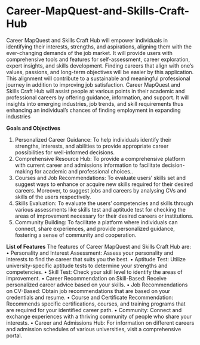# Career-MapQuest-and-Skills-Craft-Hub
Career MapQuest and Skills Craft Hub will empower individuals in identifying their interests, strengths, and aspirations, aligning them with the ever-changing demands of the job market. It will provide users with comprehensive tools and features for self-assessment, career exploration, expert insights, and skills development. Finding careers that align with one’s values, passions, and long-term objectives will be
easier by this application. This alignment will contribute to a sustainable and meaningful professional
journey in addition to improving job satisfaction. Career MapQuest and Skills Craft Hub will assist
people at various points in their academic and professional careers by offering guidance, information,
and support. It will insights into emerging industries, job trends, and skill requirements thus enhancing
an individual’s chances of finding employment in expanding industries


**Goals and Objectives**
1. Personalized Career Guidance: To help individuals identify their strengths, interests, and abilities to
provide appropriate career possibilities for well-informed decisions.
2. Comprehensive Resource Hub: To provide a comprehensive platform with current career and admissions information to facilitate decision-making for academic and professional choices..
3. Courses and Job Recommendations: To evaluate users’ skills set and suggest ways to enhance or acquire new skills required for their desired careers. Moreover, to suggest jobs and careers by analysing
 CVs and skills of the users respectively.
4. Skills Evaluation: To evaluate the users’ competencies and skills through various assessments like
skills test and aptitude test for checking the areas of improvement necessary for their desired careers or
institutions.
5. Community Building: To facilitate a platform where individuals can connect, share experiences, and
provide personalized guidance, fostering a sense of community and cooperation.


**List of Features**
The features of Career MapQuest and Skills Craft Hub are:
• Personality and Interest Assessment: Assess your personality and interests to find the career
that suits you the best.
• Aptitude Test: Utilize university-specific aptitude tests to determine your strengths and competencies.
• Skill Test: Check your skill level to identify the areas of improvement.
• Career Recommendation on Skill-Based: Receive personalized career advice based on your
skills.
• Job Recommendations on CV-Based: Obtain job recommendations that are based on your
credentials and resume.
• Course and Certificate Recommendation: Recommends specific certifications, courses, and
training programs that are required for your identified career path.
• Community: Connect and exchange experiences with a thriving community of people who share
your interests.
• Career and Admissions Hub: For information on different careers and admission schedules of
various universities, visit a comprehensive portal.
